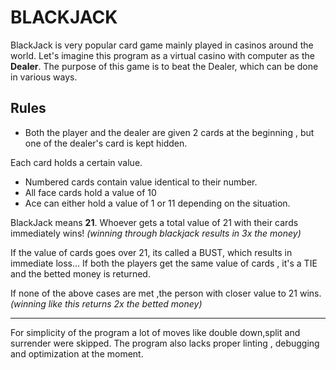 # BLACKJACK

BlackJack is very popular card game mainly played in casinos around the world.
Let's imagine this program as a virtual casino with computer as the **Dealer**.
The purpose of this game is to beat the Dealer, which can be done in various ways.

## Rules

- Both the player and the dealer are given 2 cards at the beginning , but one of the dealer's card is kept hidden.

Each card holds a certain value.

- Numbered cards contain value identical to their number.
- All face cards hold a value of 10
- Ace can either hold a value of 1 or 11 depending on the situation.

BlackJack means **21**. Whoever gets a total value of 21 with their cards immediately wins!
*(winning through blackjack results in 3x the money)*

If the value of cards goes over 21, its called a BUST, which results in immediate loss...
If both the players get the same value of cards , it's a TIE and the betted money is returned.

If none of the above cases are met ,the person with closer value to 21 wins.
*(winning like this returns 2x the betted money)*

-----------------------------------------------------------------------------------------------------------------

For simplicity of the program a lot of  moves like double down,split and surrender were skipped.
The program also lacks proper linting , debugging and optimization at the moment.
